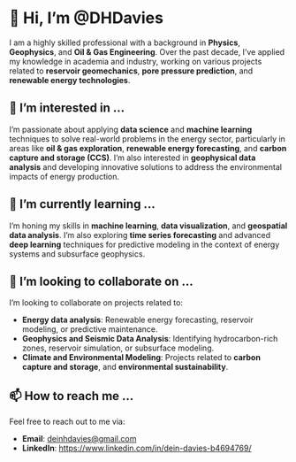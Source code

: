 # 👋 Hi, I’m @DHDavies

I am a highly skilled professional with a background in **Physics**, **Geophysics**, and **Oil & Gas Engineering**. Over the past decade, I’ve applied my knowledge in academia and industry, working on various projects related to **reservoir geomechanics**, **pore pressure prediction**, and **renewable energy technologies**.

## 👀 I’m interested in ...
I’m passionate about applying **data science** and **machine learning** techniques to solve real-world problems in the energy sector, particularly in areas like **oil & gas exploration**, **renewable energy forecasting**, and **carbon capture and storage (CCS)**. I’m also interested in **geophysical data analysis** and developing innovative solutions to address the environmental impacts of energy production.

## 🌱 I’m currently learning ...
I’m honing my skills in **machine learning**, **data visualization**, and **geospatial data analysis**. I’m also exploring **time series forecasting** and advanced **deep learning** techniques for predictive modeling in the context of energy systems and subsurface geophysics.

## 💞️ I’m looking to collaborate on ...
I’m looking to collaborate on projects related to:
- **Energy data analysis**: Renewable energy forecasting, reservoir modeling, or predictive maintenance.
- **Geophysics and Seismic Data Analysis**: Identifying hydrocarbon-rich zones, reservoir simulation, or subsurface modeling.
- **Climate and Environmental Modeling**: Projects related to **carbon capture and storage**, and **environmental sustainability**.

## 📫 How to reach me ...
Feel free to reach out to me via:
- **Email**: deinhdavies@gmail.com
- **LinkedIn**: https://www.linkedin.com/in/dein-davies-b4694769/
<!---
DHDavies/DHDavies is a ✨ special ✨ repository because its `README.md` (this file) appears on your GitHub profile.
You can click the Preview link to take a look at your changes.
--->
